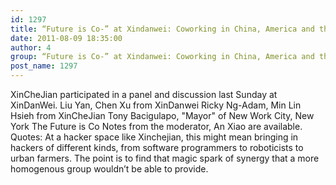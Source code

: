 ```yaml
---
id: 1297
title: “Future is Co-” at Xindanwei: Coworking in China, America and the World
date: 2011-08-09 18:35:00
author: 4
group: “Future is Co-” at Xindanwei: Coworking in China, America and the World
post_name: 1297
---
```


XinCheJian participated in a panel and discussion last Sunday at XinDanWei. Liu Yan, Chen Xu from XinDanwei Ricky Ng-Adam, Min Lin Hsieh from XinCheJian Tony Bacigulapo, "Mayor" of New Work City, New York The Future is Co Notes from the moderator, An Xiao are available. Quotes: At a hacker space like Xinchejian, this might mean bringing in hackers of different kinds, from software programmers to roboticists to urban farmers. The point is to find that magic spark of synergy that a more homogenous group wouldn’t be able to provide.